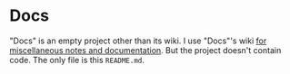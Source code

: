 # Docs

"Docs" is an empty project other than its wiki. I use "Docs"'s wiki [for miscellaneous notes and documentation](https://github.com/Patechoc/Docs/wiki). But the project doesn't contain code. The only file is this `README.md`.
